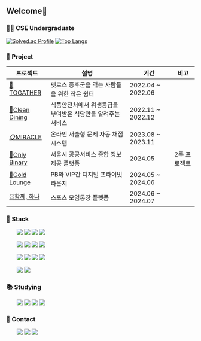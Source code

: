 ## Welcome👋

### 👨‍🎓 CSE Undergraduate

[![Solved.ac Profile](http://mazassumnida.wtf/api/v2/generate_badge?boj=tkdalsss)](https://solved.ac/tkdalsss/) [![Top Langs](https://github-readme-stats.vercel.app/api/top-langs/?username=tkdalsss&layout=compact)](https://github.com/tkdalsss/github-readme-stats)

### 👥 Project
|프로젝트|설명|기간|비고|
|-----|-----|---|---|
|[:dog:TOGATHER](https://github.com/CSID-DGU/2022-1-OSSP2-PORORO-9)|펫로스 증후군을 겪는 사람들을 위한 작은 쉼터|2022.04 ~ 2022.06||
|[:fork_and_knife:Clean Dining](https://github.com/2022yclk/CleanDining2)|식품안전처에서 위생등급을 부여받은 식당만을 알려주는 서비스|2022.11 ~ 2022.12||
|[:clipboard:MIRACLE](https://github.com/MiracleInvestment/Miracle)|온라인 서술형 문제 자동 채점 시스템|2023.08 ~ 2023.11||
|[:calendar:Only Binary](https://github.com/OnlyBinary/main_repo)|서울시 공공서비스 종합 정보 제공 플랫폼|2024.05|2주 프로젝트|
|[:bank:Gold Lounge](https://github.com/Meteor-hanaro)|PB와 VIP간 디지털 프라이빗 라운지|2024.05 ~ 2024.06||
|[:baseball:함께, 하나](https://github.com/TogetherHana)|스포츠 모임통장 플랫폼|2024.06 ~ 2024.07||

### 🎅 Stack
　　<img src="https://img.shields.io/badge/CSS3-1572B6?style=flat-square&logo=CSS3&logoColor=white"/> <img src="https://img.shields.io/badge/HTML5-E34F26?style=flat-square&logo=html5&logoColor=white"/> <img src="https://img.shields.io/badge/Bootstrap-7952B3?style=flat-square&logo=bootstrap&logoColor=white"/> <img src="https://img.shields.io/badge/Tailwind CSS-06B6D4?style=flat-square&logo=Tailwind CSS&logoColor=white"/>

　　<img src="https://img.shields.io/badge/JavaScript-F7DF1E?style=flat-square&logo=javascript&logoColor=white"/> <img src="https://img.shields.io/badge/React-61DAFB?style=flat-square&logo=react&logoColor=white"/> <img src="https://img.shields.io/badge/React Query-FF4154?style=flat-square&logo=React Query&logoColor=white"/> <img src="https://img.shields.io/badge/Storybook-FF4785?style=flat-square&logo=Storybook&logoColor=white"/>

　　<img src="https://img.shields.io/badge/Spring-6DB33F?style=flat-square&logo=spring&logoColor=white"/> <img src="https://img.shields.io/badge/SpringBoot-6DB33F?style=flat-square&logo=springboot&logoColor=white"/> <img src="https://img.shields.io/badge/Thymeleaf-005F0F?style=flat-square&logo=thymeleaf&logoColor=white"/> <img src="https://img.shields.io/badge/MySQL-4479A1?style=flat-square&logo=mysql&logoColor=white"/> 

　　<img src="https://img.shields.io/badge/Python-3776AB?style=flat-square&logo=python&logoColor=white"/> <img src="https://img.shields.io/badge/Django-092E20?style=flat-square&logo=django&logoColor=white"/>

### :books: Studying
　　<img src="https://img.shields.io/badge/Android-3DDC84?style=flat-square&logo=android&logoColor=white"/> <img src="https://img.shields.io/badge/Docker-2496ED?style=flat-square&logo=docker&logoColor=white"/> <img src="https://img.shields.io/badge/Kubernetes-326CE5?style=flat-square&logo=kubernetes&logoColor=white"/> <img src="https://img.shields.io/badge/PostgreSQL-4169E1?style=flat-square&logo=postgresql&logoColor=white"/>

### 📱 Contact
　　<a href="https://bit.ly/3MoWPzR"><img src="https://img.shields.io/badge/Notion-000000?style=flat-square&logo=notion&logoColor=white"/></a> <a href="https://www.instagram.com/mer1o8l9baaay/"><img src="https://img.shields.io/badge/Instagram-E4405F?style=flat-square&logo=instagram&logoColor=white"/></a> <img src="https://img.shields.io/badge/lsmsk014@gmail.com-EA4335?style=flat-square&logo=gmail&logoColor=white"/> 

<!--[![Anurag's GitHub stats](https://github-readme-stats.vercel.app/api?username=tkdalsss)](https://github.com/anuraghazra/github-readme-stats)-->
